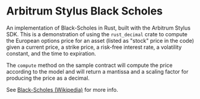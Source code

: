 # Arbitrum Stylus Black Scholes

An implementation of Black-Scholes in Rust, built with the Arbitrum Stylus SDK. This is a demonstration of using the `rust_decimal` crate to compute the European options price for an asset (listed as "stock" price in the code) given a current price, a strike price, a risk-free interest rate, a volatility constant, and the time to expiration.

The `compute` method on the sample contract will compute the price according to the model and will return a mantissa and a scaling factor for producing the price as a decimal.

See [Black-Scholes (Wikipedia)](https://en.wikipedia.org/wiki/Black%E2%80%93Scholes_equation) for more info.
